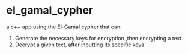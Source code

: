 # el_gamal_cypher
a c++ app using the El-Gamal cypher that can: 
  1. Generate the necessary keys for encryption ,then encrypting a text
  2. Decrypt a given text, after inputting its specific keys
